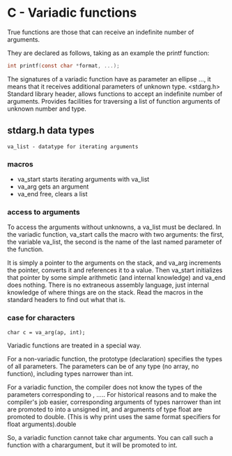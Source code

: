 # C - Variadic functions
True functions are those that can receive an indefinite number of arguments.

They are declared as follows, taking as an example the printf function:

```c
int printf(const char *format, ...);
```
The signatures of a variadic function have as parameter an ellipse ..., it means that it receives additional parameters of unknown type.
<stdarg.h> Standard library header, allows functions to accept an indefinite number of arguments. Provides facilities for traversing a list of function arguments of unknown number and type.
## stdarg.h data types
```
va_list - datatype for iterating arguments 
```

### macros
* va_start starts iterating arguments with va_list
* va_arg gets an argument
* va_end free, clears a list

### access to arguments 

To access the arguments without unknowns, a va_list must be declared. In the variadic function, va_start calls the macro with two arguments: the first, the variable va_list, the second is the name of the last named parameter of the function.

It is simply a pointer to the arguments on the stack, and va_arg increments the pointer, converts it and references it to a value. Then va_start initializes that pointer by some simple arithmetic (and internal knowledge) and va_end does nothing. There is no extraneous assembly language, just internal knowledge of where things are on the stack. Read the macros in the standard headers to find out what that is.
### case for characters 
```
char c = va_arg(ap, int);
```
Variadic functions are treated in a special way.

For a non-variadic function, the prototype (declaration) specifies the types of all parameters. The parameters can be of any type (no array, no function), including types narrower than int.

For a variadic function, the compiler does not know the types of the parameters corresponding to , ..... For historical reasons and to make the compiler's job easier, corresponding arguments of types narrower than int are promoted to into a unsigned int, and arguments of type float are promoted to double. (This is why print uses the same format specifiers for float arguments).double

So, a variadic function cannot take char arguments. You can call such a function with a charargument, but it will be promoted to int.
